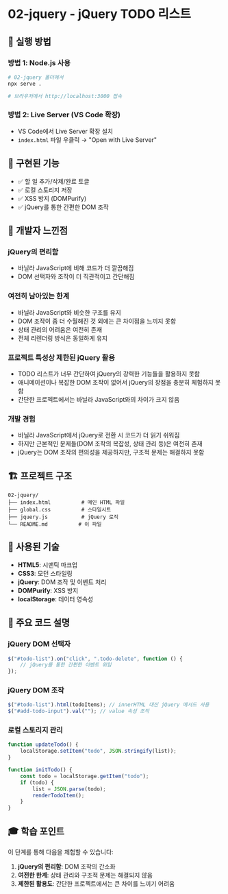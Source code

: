 # 02-jquery - jQuery TODO 리스트

## 🚀 실행 방법

### 방법 1: Node.js 사용

```bash
# 02-jquery 폴더에서
npx serve .

# 브라우저에서 http://localhost:3000 접속
```

### 방법 2: Live Server (VS Code 확장)

-   VS Code에서 Live Server 확장 설치
-   `index.html` 파일 우클릭 → "Open with Live Server"

## 🎯 구현된 기능

-   ✅ 할 일 추가/삭제/완료 토글
-   ✅ 로컬 스토리지 저장
-   ✅ XSS 방지 (DOMPurify)
-   ✅ jQuery를 통한 간편한 DOM 조작

## 💭 개발자 느낀점

### jQuery의 편리함

-   바닐라 JavaScript에 비해 코드가 더 깔끔해짐
-   DOM 선택자와 조작이 더 직관적이고 간단해짐

### 여전히 남아있는 한계

-   바닐라 JavaScript와 비슷한 구조를 유지
-   DOM 조작이 좀 더 수월해진 것 외에는 큰 차이점을 느끼지 못함
-   상태 관리의 어려움은 여전히 존재
-   전체 리렌더링 방식은 동일하게 유지

### 프로젝트 특성상 제한된 jQuery 활용

-   TODO 리스트가 너무 간단하여 jQuery의 강력한 기능들을 활용하지 못함
-   애니메이션이나 복잡한 DOM 조작이 없어서 jQuery의 장점을 충분히 체험하지 못함
-   간단한 프로젝트에서는 바닐라 JavaScript와의 차이가 크지 않음

### 개발 경험

-   바닐라 JavaScript에서 jQuery로 전환 시 코드가 더 읽기 쉬워짐
-   하지만 근본적인 문제들(DOM 조작의 복잡성, 상태 관리 등)은 여전히 존재
-   jQuery는 DOM 조작의 편의성을 제공하지만, 구조적 문제는 해결하지 못함

## 🏗️ 프로젝트 구조

```
02-jquery/
├── index.html          # 메인 HTML 파일
├── global.css          # 스타일시트
├── jquery.js           # jQuery 로직
└── README.md          # 이 파일
```

## 🔧 사용된 기술

-   **HTML5**: 시맨틱 마크업
-   **CSS3**: 모던 스타일링
-   **jQuery**: DOM 조작 및 이벤트 처리
-   **DOMPurify**: XSS 방지
-   **localStorage**: 데이터 영속성

## 📝 주요 코드 설명

### jQuery DOM 선택자

```javascript
$("#todo-list").on("click", ".todo-delete", function () {
	// jQuery를 통한 간편한 이벤트 위임
});
```

### jQuery DOM 조작

```javascript
$("#todo-list").html(todoItems); // innerHTML 대신 jQuery 메서드 사용
$("#add-todo-input").val(""); // value 속성 조작
```

### 로컬 스토리지 관리

```javascript
function updateTodo() {
	localStorage.setItem("todo", JSON.stringify(list));
}

function initTodo() {
	const todo = localStorage.getItem("todo");
	if (todo) {
		list = JSON.parse(todo);
		renderTodoItem();
	}
}
```

## 🎓 학습 포인트

이 단계를 통해 다음을 체험할 수 있습니다:

1. **jQuery의 편리함**: DOM 조작의 간소화
2. **여전한 한계**: 상태 관리와 구조적 문제는 해결되지 않음
3. **제한된 활용도**: 간단한 프로젝트에서는 큰 차이를 느끼기 어려움

